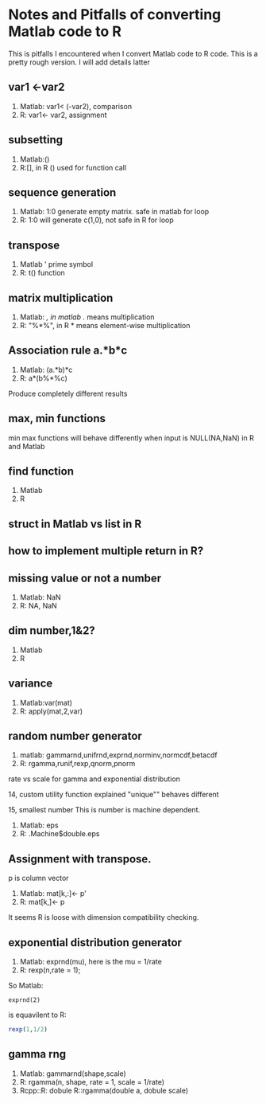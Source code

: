 # Notes and Pitfalls of converting Matlab code to R
This is pitfalls I encountered when I convert Matlab code to R code. This is a pretty rough version. I will add details latter

## var1 <-var2
1. Matlab: var1< (-var2), comparison
2. R: var1<- var2, assignment

## subsetting
1. Matlab:()
2. R:[], in R () used for function call

## sequence generation
1. Matlab: 1:0 generate empty matrix. safe in matlab for loop
2. R: 1:0 will generate  c(1,0), not safe in R for loop

## transpose
1. Matlab ' prime symbol
2. R: t() function

## matrix multiplication
1. Matlab: *, in matlab .* means multiplication
2. R: "%\*%", in R * means element-wise multiplication

## Association rule a.\*b\*c
1. Matlab: (a.\*b)*c
2. R: a\*(b%\*%c)

Produce completely different results

## max, min functions
min max functions will behave differently when input is NULL(NA,NaN) in R and Matlab

## find function
1. Matlab
2. R

## struct in Matlab vs list in R

## how to implement multiple return in R?

## missing value or not a number
1. Matlab: NaN
2. R: NA, NaN

## dim number,1&2?
1. Matlab
2. R

## variance
1. Matlab:var(mat)
2. R: apply(mat,2,var)

## random number generator
1. matlab: gammarnd,unifrnd,exprnd,norminv,normcdf,betacdf
2. R: rgamma,runif,rexp,qnorm,pnorm

rate vs scale for gamma and exponential distribution

14, custom utility function explained
"unique"" behaves different

15, smallest number
This is number is machine dependent.
1. Matlab: eps
2. R: .Machine$double.eps

## Assignment with transpose.
p is column vector
1. Matlab: mat[k,:]<- p'
2. R: mat[k,]<- p

It seems R is loose with dimension compatibility checking.

## exponential distribution generator
1. Matlab: exprnd(mu), here is the mu = 1/rate
2. R: rexp(n,rate = 1);

So Matlab:

 ```
 exprnd(2)

```
is equavilent to R:

```r
rexp(1,1/2)
```

## gamma rng
1. Matlab: gammarnd(shape,scale)
2. R: rgamma(n, shape, rate = 1, scale = 1/rate)
3. Rcpp::R: dobule R::rgamma(double a, dobule scale)
